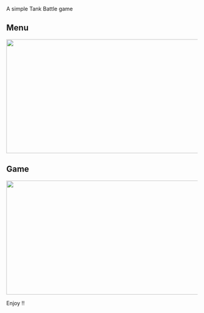 
A simple Tank Battle game

Menu
--------
<div align=center><img width="523" height="300" src="https://github.com/brycexu/Battle-City/tree/master/images/menu.png"/></div>

Game
--------
<div align=center><img width="523" height="300" src="https://github.com/brycexu/Battle-City/tree/master/images/game.png"/></div>

Enjoy !!
